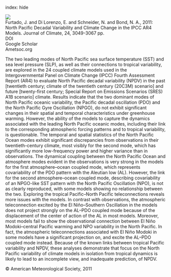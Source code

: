 index: hide

<div class="Citation">
    <div class="Citation-thumb CitationThumb-linked"  data-href="https://doi.org/10.1175/2010jcli3584.1">
      <img src="https://static.claimspace.cloud/climate-study-static/refs/thumbs/9/Furtado_et_al_2011-thumb.png" />
    </div>

  <div class="Citation-body">
    <div class="Citation-text">Furtado, J. and Di Lorenzo, E. and Schneider, N. and Bond, N. A., 2011: North Pacific Decadal Variability and Climate Change in the IPCC AR4 Models. <span class="Article-journal">Journal of Climate, </span><span class="Article-volume">24, </span>3049-3067   pp.</div>
    <div class="Citation-links">
      <div class="CitationLink" data-href="https://doi.org/10.1175/2010jcli3584.1">
        <div class="CitationLink-icon CitationLink-Doi"></div>
        <div class="CitationLink-text">DOI</div>
      </div>
      <div class="CitationLink" data-href="https://scholar.google.com/scholar?q=10.1175/2010jcli3584.1">
        <div class="CitationLink-icon CitationLink-Scholar"></div>
        <div class="CitationLink-text">Google Scholar</div>
      </div>
      <div class="CitationLink" data-href="http://journals.ametsoc.org/doi/abs/10.1175/2010JCLI3584.1?prevSearch=furtado%2C+J.&searchHistoryKey=">
        <div class="CitationLink-icon CitationLink-Publisher"></div>
        <div class="CitationLink-text">Ametsoc.org</div>
      </div>
    </div>
  </div>
</div>

The two leading modes of North Pacific sea surface temperature (SST) and sea level pressure (SLP), as well as their connections to tropical variability, are explored in the 24 coupled climate models used in the Intergovernmental Panel on Climate Change (IPCC) Fourth Assessment Report (AR4) to evaluate North Pacific decadal variability (NPDV) in the past [twentieth century; climate of the twentieth century (20C3M) scenario] and future [twenty-first century; Special Report on Emissions Scenarios (SRES) A1B scenario] climate. Results indicate that the two dominant modes of North Pacific oceanic variability, the Pacific decadal oscillation (PDO) and the North Pacific Gyre Oscillation (NPGO), do not exhibit significant changes in their spatial and temporal characteristics under greenhouse warming. However, the ability of the models to capture the dynamics associated with the leading North Pacific oceanic modes, including their link to the corresponding atmospheric forcing patterns and to tropical variability, is questionable. The temporal and spatial statistics of the North Pacific Ocean modes exhibit significant discrepancies from observations in their twentieth-century climate, most visibly for the second mode, which has significantly more low-frequency power and higher variance than in observations. The dynamical coupling between the North Pacific Ocean and atmosphere modes evident in the observations is very strong in the models for the first atmosphere–ocean coupled mode, which represents covariability of the PDO pattern with the Aleutian low (AL). However, the link for the second atmosphere–ocean coupled mode, describing covariability of an NPGO-like SST pattern with the North Pacific Oscillation (NPO), is not as clearly reproduced, with some models showing no relationship between the two. Exploring the tropical Pacific–North Pacific teleconnections reveals more issues with the models. In contrast with observations, the atmospheric teleconnection excited by the El Niño–Southern Oscillation in the models does not project strongly on the AL–PDO coupled mode because of the displacement of the center of action of the AL in most models. Moreover, most models fail to show the observational connection between El Niño Modoki–central Pacific warming and NPO variability in the North Pacific. In fact, the atmospheric teleconnections associated with El Niño Modoki in some models have a significant projection on, and excite the AL–PDO coupled mode instead. Because of the known links between tropical Pacific variability and NPDV, these analyses demonstrate that focus on the North Pacific variability of climate models in isolation from tropical dynamics is likely to lead to an incomplete view, and inadequate prediction, of NPDV.

<div class="Citation-copy">
&copy; American Meteorological Society, 2011
</div>